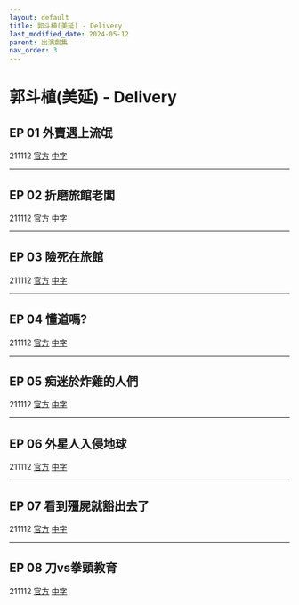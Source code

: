 ```yaml
---
layout: default
title: 郭斗植(美延) - Delivery
last_modified_date: 2024-05-12
parent: 出演劇集
nav_order: 3
---
```


# 郭斗植(美延) - Delivery

## EP 01 外賣遇上流氓

211112 [官方](https://youtube.com/watch?v=34_CZlDiwUw) [中字](https://www.bilibili.com/video/BV1uL411g7x2)

---

## EP 02 折磨旅館老闆

211112 [官方](https://youtube.com/watch?v=VWEBaZVGkW0) [中字](https://www.bilibili.com/video/BV1uL411g7x2?p=2)

---

## EP 03 險死在旅館

211112 [官方](https://youtube.com/watch?v=gnwpe8p0HgU) [中字](https://www.bilibili.com/video/BV1uL411g7x2?p=3)

---

## EP 04 懂道嗎?

211112 [官方](https://youtube.com/watch?v=t6rEcQRAndU) [中字](https://www.bilibili.com/video/BV1uL411g7x2?p=4)

---

## EP 05 痴迷於炸雞的人們

211112 [官方](https://youtube.com/watch?v=uI8gxh-wJTk) [中字](https://www.bilibili.com/video/BV1uL411g7x2?p=5)

---

## EP 06 外星人入侵地球

211112 [官方](https://youtube.com/watch?v=NsMafg7qtgU) [中字](https://www.bilibili.com/video/BV1uL411g7x2?p=6)

---

## EP 07 看到殭屍就豁出去了

211112 [官方](https://youtube.com/watch?v=dgiQtWkV3h4) [中字](https://www.bilibili.com/video/BV1uL411g7x2?p=7)

---

## EP 08 刀vs拳頭教育

211112 [官方](https://youtube.com/watch?v=3E7Z6zps1bk) [中字](https://www.bilibili.com/video/BV1uL411g7x2?p=8)
